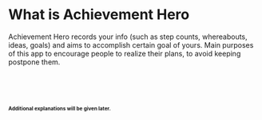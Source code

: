 # What is Achievement Hero

Achievement Hero records your info (such as step counts, whereabouts, ideas, goals)
and aims to accomplish certain goal of yours. Main purposes of this app to encourage
people to realize their plans, to avoid keeping postpone them.



<br/><br/><br/><p><b><font size="1">Additional explanations will be given later.</font></b></p>
